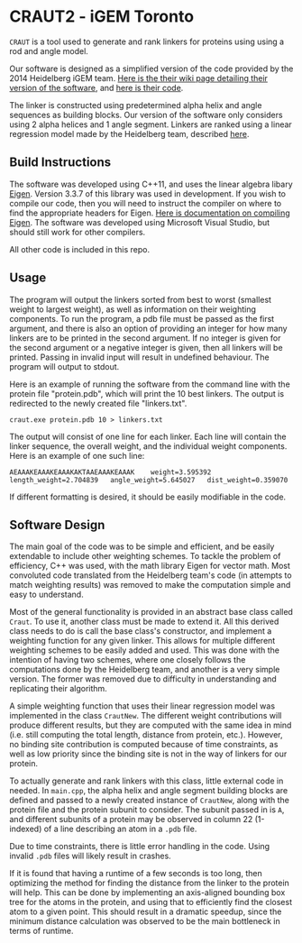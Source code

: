 
# CRAUT2 - iGEM Toronto

`CRAUT` is a tool used to generate and rank linkers for proteins using using a rod and angle model.

Our software is designed as a simplified version of the code provided by the 2014 Heidelberg iGEM team. [Here is the their wiki page detailing their version of the software](http://2014.igem.org/Team:Heidelberg/Software/Linker_Software), and [here is their code](https://github.com/igemsoftware/Heidelberg_2014/tree/master/CRAUT).

The linker is constructed using predetermined alpha helix and angle sequences as building blocks. Our version of the software only considers using 2 alpha helices and 1 angle segment. Linkers are ranked using a linear regression model made by the Heidelberg team, described [here](http://2014.igem.org/Team:Heidelberg/Modeling/Linker_Modeling).

## Build Instructions
The software was developed using C++11, and uses the linear algebra libary [Eigen](http://eigen.tuxfamily.org/index.php?title=Main_Page). Version 3.3.7 of this library was used in development. If you wish to compile our code, then you will need to instruct the compiler on where to find the appropriate headers for Eigen. [Here is documentation on compiling Eigen](https://eigen.tuxfamily.org/dox/GettingStarted.html). The software was developed using Microsoft Visual Studio, but should still work for other compilers.

All other code is included in this repo.

## Usage
The program will output the linkers sorted from best to worst (smallest weight to largest weight), as well as information on their weighting components. To run the program, a pdb file must be passed as the first argument, and there is also an option of providing an integer for how many linkers are to be printed in the second argument. If no integer is given for the second argument or a negative integer is given, then all linkers will be printed. Passing in invalid input will result in undefined behaviour. The program will output to stdout.

Here is an example of running the software from the command line with the protein file "protein.pdb", which will print the 10 best linkers. The output is redirected to the newly created file "linkers.txt".
```
craut.exe protein.pdb 10 > linkers.txt
```

The output will consist of one line for each linker. Each line will contain the linker sequence, the overall weight, and the individual weight components. Here is an example of one such line:
```
AEAAAKEAAAKEAAAKAKTAAEAAAKEAAAK    weight=3.595392   length_weight=2.704839   angle_weight=5.645027   dist_weight=0.359070
```

If different formatting is desired, it should be easily modifiable in the code.

## Software Design
The main goal of the code was to be simple and efficient, and be easily extendable to include other weighting schemes. To tackle the problem of efficiency, C++ was used, with the math library Eigen for vector math. Most convoluted code translated from the Heidelberg team's code (in attempts to match weighting results) was removed to make the computation simple and easy to understand.

Most of the general functionality is provided in an abstract base class called `Craut`. To use it, another class must be made to extend it. All this derived class needs to do is call the base class's constructor, and implement a weighting function for any given linker. This allows for multiple different weighting schemes to be easily added and used. This was done with the intention of having two schemes, where one closely follows the computations done by the Heidelberg team, and another is a very simple version. The former was removed due to difficulty in understanding and replicating their algorithm.

A simple weighting function that uses their linear regression model was implemented in the class `CrautNew`. The different weight contributions will produce different results, but they are computed with the same idea in mind (i.e. still computing the total length, distance from protein, etc.). However, no binding site contribution is computed because of time constraints, as well as low priority since the binding site is not in the way of linkers for our protein.

To actually generate and rank linkers with this class, little external code in needed. In `main.cpp`, the alpha helix and angle segment building blocks are defined and passed to a newly created instance of `CrautNew`, along with the protein file and the protein subunit to consider. The subunit passed in is `A`, and different subunits of a protein may be observed in column 22 (1-indexed) of a line describing an atom in a `.pdb` file.

Due to time constraints, there is little error handling in the code. Using invalid `.pdb` files will likely result in crashes.

If it is found that having a runtime of a few seconds is too long, then optimizing the method for finding the distance from the linker to the protein will help. This can be done by implementing an axis-aligned bounding box tree for the atoms in the protein, and using that to efficiently find the closest atom to a given point. This should result in a dramatic speedup, since the minimum distance calculation was observed to be the main bottleneck in terms of runtime.
